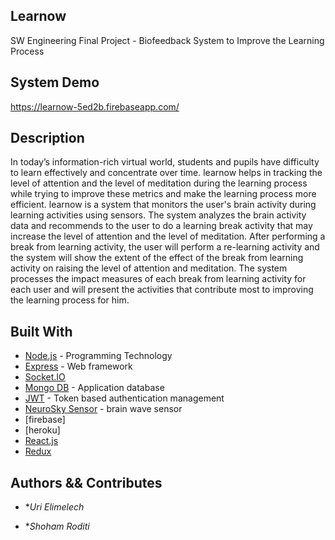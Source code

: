 ## Learnow
 SW Engineering Final Project - Biofeedback System to Improve the Learning Process
 
## System Demo
https://learnow-5ed2b.firebaseapp.com/
 
## Description
In today’s information-rich virtual world, students and pupils have difficulty to learn effectively and concentrate over time.
learnow helps in tracking the level of attention and the level of meditation during the learning process while trying to improve these metrics and make the learning process more efficient.
learnow is a system that monitors the user's brain activity during learning activities using sensors. The system analyzes the brain activity data and recommends to the user to do a learning break activity that may increase the level of attention and the level of meditation. After performing a break from learning activity, the user will perform a re-learning activity and the system will show the extent of the effect of the break from learning activity on raising the level of attention and meditation.
The system processes the impact measures of each break from learning activity for each user and will present the activities that contribute most to improving the learning process for him.

## Built With

* [Node.js](https://nodejs.org/en/docs/) - Programming Technology
* [Express](https://expressjs.com/) - Web framework
* [Socket.IO](https://socket.io/)
* [Mongo DB](https://www.mongodb.com/) - Application database
* [JWT](https://www.npmjs.com/package/jsonwebtoken) - Token based authentication management
* [NeuroSky Sensor](https://store.neurosky.com/pages/mindwave) - brain wave sensor
* [firebase]
* [heroku]
* [React.js](https://reactjs.org/) 
* [Redux](https://redux.js.org/)


## Authors && Contributes

* **Uri Elimelech*

* **Shoham Roditi*




